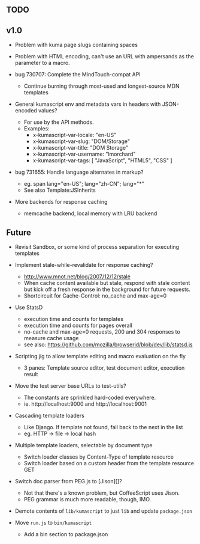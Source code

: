 TODO
----

## v1.0

* Problem with kuma page slugs containing spaces

* Problem with HTML encoding, can't use an URL with ampersands as the parameter
  to a macro.

* bug 730707: Complete the MindTouch-compat API
    * Continue burning through most-used and longest-source MDN templates

* General kumascript env and metadata vars in headers with JSON-encoded values?
    * For use by the API methods.
    * Examples:
        * x-kumascript-var-locale: "en-US"
        * x-kumascript-var-slug: "DOM/Storage"
        * x-kumascript-var-title: "DOM Storage"
        * x-kumascript-var-username: "lmorchard"
        * x-kumascript-var-tags: [ "JavaScript", "HTML5", "CSS" ]

* bug 731655: Handle language alternates in markup?
    * eg. span lang="en-US"; lang="zh-CN"; lang="*"
    * See also Template:JSInherits

* More backends for response caching
    * memcache backend, local memory with LRU backend

## Future

* Revisit Sandbox, or some kind of process separation for executing templates

* Implement stale-while-revalidate for response caching?
    * <http://www.mnot.net/blog/2007/12/12/stale>
    * When cache content available but stale, respond with stale content but
      kick off a fresh response in the background for future requests.
    * Shortcircuit for Cache-Control: no_cache and max-age=0

* Use StatsD
    * execution time and counts for templates
    * execution time and counts for pages overall
    * no-cache and max-age=0 requests, 200 and 304 responses to measure cache usage
    * see also: https://github.com/mozilla/browserid/blob/dev/lib/statsd.js

* Scripting jig to allow template editing and macro evaluation on the fly
    * 3 panes: Template source editor, test document editor, execution result

* Move the test server base URLs to test-utils?
    * The constants are sprinkled hard-coded everywhere.
    * ie. http://localhost:9000 and http://localhost:9001

* Cascading template loaders
    * Like Django. If template not found, fall back to the next in the list
    * eg. HTTP -> file -> local hash

* Multiple template loaders, selectable by document type
    * Switch loader classes by Content-Type of template resource
    * Switch loader based on a custom header from the template resource GET

* Switch doc parser from PEG.js to [Jison][]?
    * Not that there's a known problem, but CoffeeScript uses Jison.
    * PEG grammar is much more readable, though, IMO.

* Demote contents of `lib/kumascript` to just `lib` and update `package.json`

* Move `run.js` to `bin/kumascript`
    * Add a bin section to package.json

